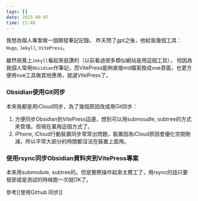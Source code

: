 ```yaml
---
tags: []
date: 2025-09-07
time: 13:48
---
```


我想為個人專案做一個開發筆記記錄。
昨天問了gpt之後，他給我幾個工具：`Hugo`, `Jekyll`, `VitePress`。

雖然視覺上`Jekyll`看起來挺讚的（以前看過很多類似網站是用這個工具），
但因為我個人常用`Obsidian`作筆記，而VitePress能夠直接md檔案換成vue頁面，也更方便用vue工具做其他應用，就選VitePress了。

### Obsidian使用Git同步
本來我都是用iCloud同步，為了幾個原因改成用Git同步：
1. 方便同步Obsidian到VitePress這邊，想到可以用submoudle, subtree的方式來管理。但現在棄用這個方式了。
2. iPhone, iCloud行動裝置同步常常出問題，裝置因為iCloud原因會優化空間刪減，所以平常大部分的時間都沒法在裝置上面用。

### 使用rsync同步Obsidian資料夾到VitePress專案
本來用submodule, subtree的。但是實際操作起來太費工了，用rsync的話只要發部或是測試的時候跑一次就OK了。

參考[[使用Github 同步]]

